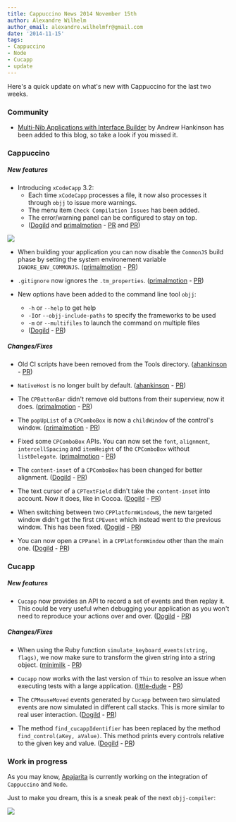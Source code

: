 ```yaml
---
title: Cappuccino News 2014 November 15th
author: Alexandre Wilhelm
author_email: alexandre.wilhelmfr@gmail.com
date: '2014-11-15'
tags:
- Cappuccino
- Node
- Cucapp
- update
---
```


Here's a quick update on what's new with Cappuccino for the last two weeks.

### Community

- [Multi-Nib Applications with Interface Builder](http://www.cappuccino-project.org/blog/2014/10/multi-nib-applications-with-interface-builder.html) by  Andrew Hankinson has been added to this blog, so take a look if you missed it.

### Cappuccino

##### New features

- Introducing `xCodeCapp` 3.2:
    - Each time `xCodeCapp` processes a file, it now also processes it through `objj` to issue more warnings.
    - The menu item `Check Compilation Issues` has been added.
    - The error/warning panel can be configured to stay on top.
    - ([Dogild](https://github.com/Dogild) and [primalmotion](https://github.com/primalmotion) - [PR](https://github.com/cappuccino/cappuccino/pull/2248) and [PR](https://github.com/cappuccino/cappuccino/pull/2253))

[![](/img/cpo-uploads/2014/11/xCodeCapp-3.2.png)](/img/cpo-uploads/2014/11/xCodeCapp-3.2.png)

- When building your application you can now disable the `CommonJS` build phase by setting the system environement variable `IGNORE_ENV_COMMONJS`. ([primalmotion](https://github.com/primalmotion) - [PR](https://github.com/cappuccino/cappuccino/pull/2242))

- `.gitignore` now ignores the `.tm_properties`. ([primalmotion](https://github.com/primalmotion) - [PR](https://github.com/cappuccino/cappuccino/commit/57d435b6db378a1681f861b4f269838e4a5d5d5e))

- New options have been added to the command line tool `objj`:
    - `-h` or `--help` to get help
    - `-I`or `--objj-include-paths` to specify the frameworks to be used
    - `-m` or `--multifiles` to launch the command on multiple files
    - ([Dogild](https://github.com/Dogild) - [PR](https://github.com/cappuccino/cappuccino/pull/2248))

##### Changes/Fixes

- Old CI scripts have been removed from the Tools directory. ([ahankinson](https://github.com/ahankinson) - [PR](https://github.com/cappuccino/cappuccino/pull/2245))

- `NativeHost` is no longer built by default. ([ahankinson](https://github.com/ahankinson) - [PR](https://github.com/cappuccino/cappuccino/pull/2244))

- The `CPButtonBar` didn't remove old buttons from their superview, now it does. ([primalmotion](https://github.com/primalmotion) - [PR](https://github.com/cappuccino/cappuccino/commit/9a307269ca6d8f7a3c680b5e0fe5d31584857875))

- The `popUpList` of a `CPComboBox` is now a `childWindow` of the control's window. ([primalmotion](https://github.com/primalmotion) - [PR](https://github.com/cappuccino/cappuccino/commit/459374db1cf426d82ba22919382645d201bd9c0f))

- Fixed some `CPComboBox` APIs. You can now set the `font`, `alignment`, `intercellSpacing` and `itemHeight` of the `CPComboBox` without `listDelegate`. ([primalmotion](https://github.com/primalmotion) - [PR](https://github.com/cappuccino/cappuccino/commit/f486c02b5e99c2929e957e6e8548399a375e6f7e))

- The `content-inset` of a `CPComboBox` has been changed for better alignment. ([Dogild](https://github.com/Dogild) - [PR](https://github.com/cappuccino/cappuccino/pull/2251))

- The text cursor of a `CPTextField` didn't take the `content-inset` into account. Now it does, like in Cocoa. ([Dogild](https://github.com/Dogild) - [PR](https://github.com/cappuccino/cappuccino/pull/2250))

- When switching between two `CPPlatformWindow`s, the new targeted window didn't get the first `CPEvent` which instead went to the previous window. This has been fixed. ([Dogild](https://github.com/Dogild) - [PR](https://github.com/cappuccino/cappuccino/pull/2256))

- You can now open a `CPPanel` in a `CPPlatformWindow` other than the main one. ([Dogild](https://github.com/Dogild) - [PR](https://github.com/cappuccino/cappuccino/pull/2256))

### Cucapp

##### New features

- `Cucapp` now provides an API to record a set of events and then replay it. This could be very useful when debugging your application as you won't need to reproduce your actions over and over. ([Dogild](https://github.com/Dogild) - [PR](https://github.com/cappuccino/cucapp/pull/20))

##### Changes/Fixes

- When using the Ruby function `simulate_keyboard_events(string, flags)`, we now make sure to transform the given string into a string object. ([minimilk](https://github.com/minimilk) - [PR](https://github.com/cappuccino/cucapp/pull/21))

- `Cucapp` now works with the last version of `Thin` to resolve an issue when executing tests with a large application. ([little-dude](https://github.com/little-dude) - [PR](https://github.com/cappuccino/cucapp/pull/22))

- The `CPMouseMoved` events generated by `Cucapp` between two simulated events are now simulated in different call stacks. This is more similar to real user interaction. ([Dogild](https://github.com/Dogild) - [PR](https://github.com/cappuccino/cucapp/pull/15))

- The method `find_cucappIdentifier` has been replaced by the method `find_control(aKey, aValue)`. This method prints every controls relative to the given key and value. ([Dogild](https://github.com/Dogild) - [PR](https://github.com/cappuccino/cucapp/pull/19))

### Work in progress

As you may know, [Apajarita](https://github.com/aparajita) is currently working on the integration of `Cappuccino` and `Node`.

Just to make you dream, this is a sneak peak of the next `objj-compiler`:

[![](/img/cpo-uploads/2014/11/sneak-peek-objj-compiler.png)](/img/cpo-uploads/2014/11/sneak-peek-objj-compiler.png)